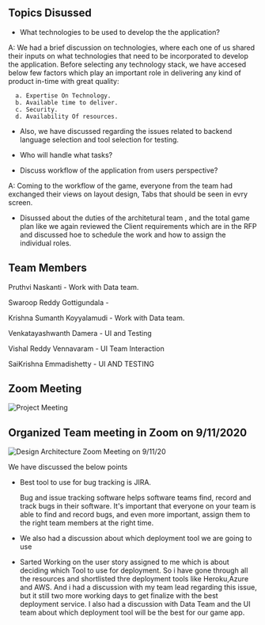 ## Topics Disussed

*  What technologies to be used to develop the the application?

A: We had a brief discussion on technologies, where each one of us shared their inputs on what technologies that need to be incorporated to develop the application. Before selecting any technology stack, we have accesed below few factors which play an important role in delivering any kind of product in-time with great quality:

      a. Expertise On Technology.
      b. Available time to deliver.
      c. Security.
      d. Availability Of resources.
          
* Also, we have discussed regarding the issues related to backend language selection and tool selection for testing.   

* Who will handle what tasks?   


*  Discuss workflow of the application from users perspective?

A: Coming to the workflow of the game, everyone from the team had exchanged their views on layout design, Tabs that should be seen in evry screen.

* Disussed about the duties of the architetural team , and the total game plan like we again reviewed the Client requirements which are in the RFP and discussed hoe to schedule   the work and how to assign the individual roles.

## Team Members
   Pruthvi Naskanti - Work with Data team.
   
   Swaroop Reddy Gottigundala - 
   
   Krishna Sumanth Koyyalamudi - Work with Data team.
   
   Venkatayashwanth Damera - UI and Testing
   
   Vishal Reddy Vennavaram - UI Team Interaction
   
   SaiKrishna Emmadishetty - UI AND TESTING 




## Zoom Meeting 

![Project Meeting](https://github.com/KHARIKA17/NWMSU_Gaming-App/blob/master/DesignArchitecture/Team%20Meeting-1.png?raw=true)




## Organized Team meeting in Zoom on 9/11/2020

![Design Architecture Zoom Meeting on 9/11/20](https://github.com/KHARIKA17/NWMSU_Gaming-App/blob/master/DesignArchitecture/Team%20Meeting.png?raw=true)

We have discussed the below points

* Best tool to use for bug tracking is JIRA.
   
  Bug and issue tracking software helps software teams find, record and track bugs in their software. It's important that everyone on your team is able to find and record bugs, and even more important, assign them to the right team members at the right time. 
* We also had a discussion about which deployment tool we are going to use
 - Sarted Working on the user story assigned to me which is about deciding which Tool to use for deployment. So i have gone through all the resources and shortlisted thre deployment tools like Heroku,Azure and AWS. And i had a discussion with my team lead regarding this issue, but it still two more working days to get finalize with the best deployment service. I also had a discussion with Data Team and the UI team about which deployment tool will be the best for our game app.


